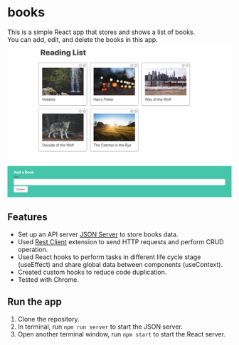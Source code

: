 # books

This is a simple React app that stores and shows a list of books.<br />
You can add, edit, and delete the books in this app.
<img src="https://github.com/qianhuiwei/books/blob/main/pageDemo.png" width="900"/>

## Features
* Set up an API server [JSON Server](https://www.npmjs.com/package/json-server) to store books data.
* Used [Rest Client](https://marketplace.visualstudio.com/items?itemName=humao.rest-client) extension to send HTTP requests and perform CRUD operation.
* Used React hooks to perform tasks in different life cycle stage (useEffect) and share global data between components (useContext).
* Created custom hooks to reduce code duplication.
* Tested with Chrome.

## Run the app
1. Clone the repository.
2. In terminal, run ```npm run server``` to start the JSON server.
3. Open another terminal window, run ```npm start``` to start the React server.



